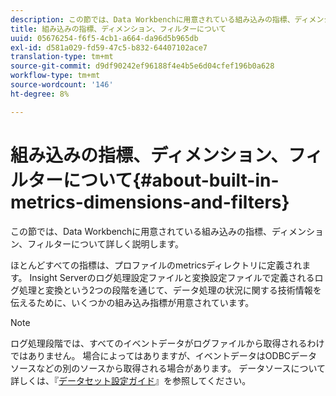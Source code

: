 ```yaml
---
description: この節では、Data Workbenchに用意されている組み込みの指標、ディメンション、フィルターについて詳しく説明します。
title: 組み込みの指標、ディメンション、フィルターについて
uuid: 05676254-f6f5-4cb1-a664-da96d5b965db
exl-id: d581a029-fd59-47c5-b832-64407102ace7
translation-type: tm+mt
source-git-commit: d9df90242ef96188f4e4b5e6d04cfef196b0a628
workflow-type: tm+mt
source-wordcount: '146'
ht-degree: 8%

---
```


# 組み込みの指標、ディメンション、フィルターについて{#about-built-in-metrics-dimensions-and-filters}

この節では、Data Workbenchに用意されている組み込みの指標、ディメンション、フィルターについて詳しく説明します。

ほとんどすべての指標は、プロファイルのmetricsディレクトリに定義されます。 Insight Serverのログ処理設定ファイルと変換設定ファイルで定義されるログ処理と変換という2つの段階を通じて、データ処理の状況に関する技術情報を伝えるために、いくつかの組み込み指標が用意されています。

>[!NOTE]
>
>ログ処理段階では、すべてのイベントデータがログファイルから取得されるわけではありません。 場合によってはありますが、イベントデータはODBCデータソースなどの別のソースから取得される場合があります。 データソースについて詳しくは、『[データセット設定ガイド](https://docs.adobe.com/content/help/en/data-workbench/using/dataset/c-dataset-constr.html)』を参照してください。
